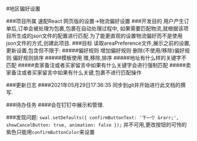 #地区偏好设置

###项目所属
速配React 网页版的设置->物流偏好设置
###开发目的
用户产生订单后,订单会被处理为包裹,包裹在自动处理过程中,
如果需要匹配物流,就根据该项目所生成的json文件的配置进行匹配.为了能更直观的设置物流偏好而不是使用json文件的方式,创建此项目.
###目标
读取areaPreference文件,展示之前的设置,更新设置,包含但不限于:
#####偏好规则
增加偏好规则
删除(不使用/移除)偏好规则
偏好规则排序
#####模板使用
赠,移除,排序
#####地址有什么样的关键字不匹配
#####卖家备注或者买家留言中如果有什么关键字会进行强制匹配
#####卖家备注或者买家留言中如果有什么关键,包裹不进行匹配操作

###更新日志
####2021年05月29日17:36:35
同步到git并开始进行此文档的撰写.

###待办任务
####会在钉钉中展示和管理.


###发现问题:
`swal.setDefaults({
         confirmButtonText: '下一个 &rarr;',
         showCancelButton: true,
         animation: false
       });`
并不可用,更改按钮的可怜的紫色只能用`confirmButtonColor`来设置

